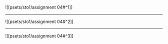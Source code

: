 ![[psets/sto1/assignment 04#^1]]

---

![[psets/sto1/assignment 04#^2]]

---

![[psets/sto1/assignment 04#^3]]